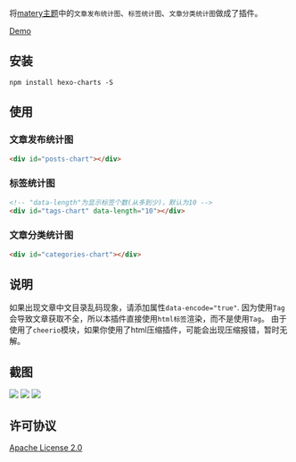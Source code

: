 将[matery主题](https://github.com/blinkfox/hexo-theme-matery)中的`文章发布统计图`、`标签统计图`、`文章分类统计图`做成了插件。

[Demo](https://demo.hclonely.com/posts/e8bb6eed/)

## 安装

```shell
npm install hexo-charts -S
```

## 使用

### 文章发布统计图

```html
<div id="posts-chart"></div>
```

### 标签统计图

```html
<!-- "data-length"为显示标签个数(从多到少)，默认为10 -->
<div id="tags-chart" data-length="10"></div>
```

### 文章分类统计图

```html
<div id="categories-chart"></div>
```

## 说明

如果出现文章中文目录乱码现象，请添加属性`data-encode="true"`.
因为使用`Tag`会导致文章获取不全，所以本插件直接使用`html标签`渲染，而不是使用`Tag`。
由于使用了`cheerio`模块，如果你使用了html压缩插件，可能会出现压缩报错，暂时无解。

## 截图

![](https://github.com/HCLonely/hexo-charts/raw/master/screenshot/2020-05-02-201802.png)
![](https://github.com/HCLonely/hexo-charts/raw/master/screenshot/2020-05-02-201849.png)
![](https://github.com/HCLonely/hexo-charts/raw/master/screenshot/2020-05-02-201935.png)

## 许可协议

[Apache License 2.0](https://github.com/HCLonely/hexo-charts/blob/master/LICENSE)
